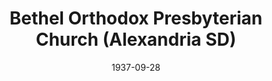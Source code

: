 ---
date: &id001 1937-09-28
end_date: null
location:
  address: null
  city: Alexandria
  state: SD
minister:
- end: 1939-01-01
  name: Jack Zandstra
  start: 1937-09-28
  type: pastor
- end: 1944-01-01
  name: Walter Magee
  start: 1939-01-01
  type: pastor
- end: 1952-04-08
  name: Russell Piper
  start: 1945-01-01
  type: pastor
ministers:
- Jack Zandstra
- Walter Magee
- Russell Piper
name: Bethel Orthodox Presbyterian Church
names:
- end: 1952-04-08
  name: Bethel Orthodox Presbyterian Church
  start: 1937-09-28
origination_date: *id001
raw_data: "SD Alexandria\n\nBethel Orthodox Presbyterian Church  (September\
  \ 28, 1937\u2013 April 8, 1952)\nPastors: Jack Zandstra, 1937\u201339\nWalter Magee,\
  \ 1939\u201344\nRussell Piper, 1945\u201352"
received_from: null
states:
- SD
status:
  active: false
  end_date: 1952-04-08
  reason: null
  received_from: null
  withdrawal_to: null
title: Bethel Orthodox Presbyterian Church (Alexandria SD)

---